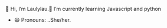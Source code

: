 👋 Hi, I’m Laulylau.🌱 I’m currently learning Javascript and python
- 😄 Pronouns: ..She/her.

<!---
Laulylau/Laulylau is a ✨ special ✨ repository because its `README.md` (this file) appears on your GitHub profile.
You can click the Preview link to take a look at your changes.
--->
